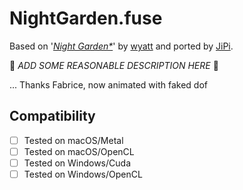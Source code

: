 # NightGarden.fuse

Based on '_[Night Garden*](https://www.shadertoy.com/view/ftGSzc)_' by [wyatt](https://www.shadertoy.com/user/wyatt) and ported by [JiPi](../../Site/Profiles/JiPi.md).

:construction: *ADD SOME REASONABLE DESCRIPTION HERE* :construction:

... Thanks Fabrice, now animated with faked dof

## Compatibility
- [ ] Tested on macOS/Metal
- [ ] Tested on macOS/OpenCL
- [ ] Tested on Windows/Cuda
- [ ] Tested on Windows/OpenCL
